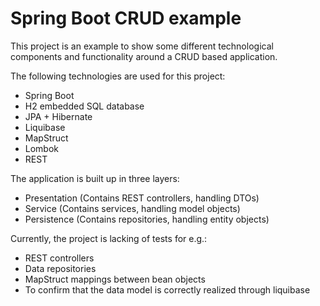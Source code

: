 # Spring Boot CRUD example

This project is an example to show some different technological components and functionality around a CRUD based application.

The following technologies are used for this project:

- Spring Boot
- H2 embedded SQL database
- JPA + Hibernate
- Liquibase
- MapStruct
- Lombok
- REST

The application is built up in three layers:

- Presentation (Contains REST controllers, handling DTOs)
- Service (Contains services, handling model objects)
- Persistence (Contains repositories, handling entity objects)


Currently, the project is lacking of tests for e.g.:

- REST controllers
- Data repositories
- MapStruct mappings between bean objects
- To confirm that the data model is correctly realized through liquibase
